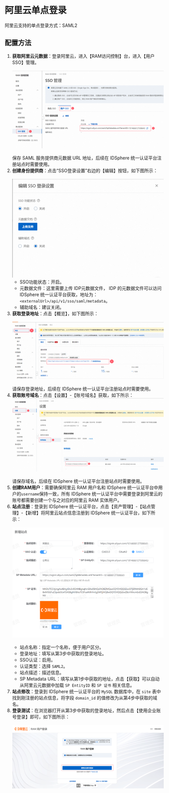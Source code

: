 # 阿里云单点登录
阿里云支持的单点登录方式：SAML2
## 配置方法
1. **获取阿里云元数据**：登录阿里云，进入【RAM访问控制】台，进入【用户SSO】管理。<br><br>
![img.png](img/aliyun-metadata.jpg)<br><br>
保存 SAML 服务提供商元数据 URL 地址，后续在 IDSphere 统一认证平台注册站点时需要使用。
2. **创建身份提供商**：点击“SSO登录设置”右边的【编辑】按钮，如下图所示：<br><br>
![img.png](img/aliyun-sso-config.jpg)
   * SSO功能状态：开启。
   * 元数据文件：这里需要上传 IDP元数据文件， IDP 的元数据文件可以访问 IDSphere 统一认证平台获取，地址为：`<externalUrl>/api/v1/sso/saml/metadata`。
   * 辅助域名：建议关闭。
3. **获取登录地址**：点击【概览】，如下图所示：<br><br>
![img.png](img/aliyun-login-url.jpg)<br><br>
请保存登录地址，后续在 IDSphere 统一认证平台注册站点时需要使用。
4. **获取账号域名**：点击【设置】-【账号域名】获取，如下所示：
![img.png](img/aliyun-domain.jpg)<br><br>
请保存域名，后续在 IDSphere 统一认证平台注册站点时需要使用。
5. **创建RAM用户**：需要确保阿里云 RAM 用户名和 IDSphere 统一认证平台中用户的`username`保持一致，所有 IDSphere 统一认证平台中需要登录到阿里云的账号都需要创建一个与之对应的阿里云 RAM 实体用户。
6. **站点注册**：登录到 IDSphere 统一认证平台，点击【资产管理】-【站点管理】-【新增】将阿里云站点信息注册到 IDSphere 统一认证平台，如下所示：<br><br>
![img.png](img/aliyun-site.jpg)<br><br>
   * 站点名称：指定一个名称，便于用户区分。
   * 登录地址：填写从第3步中获取的登录地址。
   * SSO认证：启用。
   * 认证类型：选择 `SAML2`。
   * 站点描述：描述信息。
   * SP Metadata URL：填写从第1步中获取的地址，点击【获取】可以自动从阿里云元数据中加载 `SP EntityID` 和 `SP 证书` 相关信息。
7. **站点修改**：登录到 IDSphere 统一认证平台的 `MySQL` 数据库中，在 `site` 表中找到刚注册的站点信息，将字段 `domain_id` 的值修改为从第4步中获取的域名。
8. **登录测试**：在浏览器打开从第3步中获取的登录地址，然后点击【使用企业账号登录】即可，如下图所示：<br><br>
![img.png](img/aliyun-login.jpg)